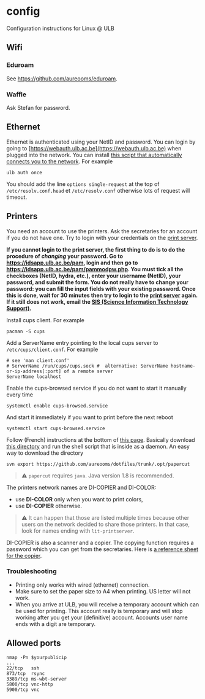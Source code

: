 # config
Configuration instructions for Linux @ ULB

## Wifi

### Eduroam
See https://github.com/aureooms/eduroam.

### Waffle
Ask Stefan for password.

## Ethernet

Ethernet is authenticated using your NetID and password. You can login by going to [https://webauth.ulb.ac.be](https://webauth.ulb.ac.be) when plugged into the network. You can install [this script that automatically connects you to the network](https://github.com/aureooms-ulb/ulb). For example

    ulb auth once
    
You should add the line `options single-request` at the top of `/etc/resolv.conf.head` et `/etc/resolv.conf` otherwise lots of request will timeout.

## Printers

You need an account to use the printers. Ask the secretaries for an account if you do not have one. Try to login with your credentials on the [print server](https://fscd-printserver.ulb.ac.be:9192/user).

**If you cannot login to the print server, the first thing to do is to do the procedure of *changing* your password.
Go to https://idsapp.ulb.ac.be/pam, login and then go to https://idsapp.ulb.ac.be/pam/pammodpw.php. You must tick all the checkboxes (NetID, hydra, etc.), enter your username (NetID), your password, and submit the form. You do not really have to change your password: you can fill the input fields with your existing password. Once this is done, wait for 30 minutes then try to login to the [print server](https://fscd-printserver.ulb.ac.be:9192/user) again. If it still does not work, email the [SIS (Science Information Technology Support)](mailto:sis@ulb.ac.be).**

Install cups client. For example

    pacman -S cups

Add a ServerName entry pointing to the local cups server to `/etc/cups/client.conf`. For example

    # see 'man client.conf'
    # ServerName /run/cups/cups.sock #  alternative: ServerName hostname-or-ip-address[:port] of a remote server
    ServerName localhost    

Enable the cups-browsed service if you do not want to start it manually every time

    systemctl enable cups-browsed.service
    
And start it immediately if you want to print before the next reboot

    systemctl start cups-browsed.service

Follow (French) instructions at the bottom of [this page](http://sis.ulb.ac.be/dokuwiki/doku.php?id=ppcfsc). Basically download [this directory](https://github.com/aureooms/dotfiles/tree/master/opt/papercut) and run the shell script that is inside as a daemon. An easy way to download the directory

    svn export https://github.com/aureooms/dotfiles/trunk/.opt/papercut
    
> :warning: `papercut` requires `java`. Java version 1.8 is recommended.
    
The printers network names are DI-COPIER and DI-COLOR:

  - use **DI-COLOR** only when you want to print colors,
  - use **DI-COPIER** otherwise.
  
> :warning: It can happen that those are listed multiple times because other users on the network decided to share those printers. In that case, look for names ending with `lit-printserver`.
  
DI-COPIER is also a scanner and a copier. The copying function requires a password which you can get from the secretaries. Here is [a reference sheet for the copier](https://ipfs.io/ipfs/QmNVBjifKRUR5AG3b5oDNgtnDe4uFLJ27Xo9PhkB7dU1bR).

### Troubleshooting

  - Printing only works with wired (ethernet) connection.
  - Make sure to set the paper size to A4 when printing. US letter will not work.
  - When you arrive at ULB, you will receive a temporary account which can be used for printing. This account really is temporary and will stop working after you get your (definitive) account. Accounts user name ends with a digit are temporary.
    
## Allowed ports

    nmap -Pn $yourpublicip
    ...
    22/tcp   ssh
    873/tcp  rsync
    3389/tcp ms-wbt-server
    5800/tcp vnc-http
    5900/tcp vnc
